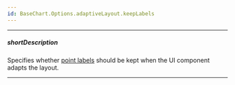 ```yaml
---
id: BaseChart.Options.adaptiveLayout.keepLabels
---
```

---
##### shortDescription
Specifies whether [point labels](/api-reference/10%20UI%20Components/dxChart/5%20Series%20Types/CommonSeries/label '{basewidgetpath}/Configuration/commonSeriesSettings/label') should be kept when the UI component adapts the layout.

---
